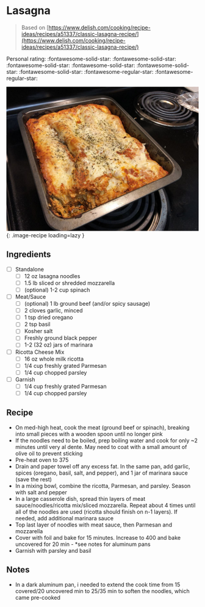# Lasagna

> Based on [https://www.delish.com/cooking/recipe-ideas/recipes/a51337/classic-lasagna-recipe/](https://www.delish.com/cooking/recipe-ideas/recipes/a51337/classic-lasagna-recipe/)

<!-- {cts} rating=3; (User can specify rating on scale of 1-5) -->

Personal rating: :fontawesome-solid-star: :fontawesome-solid-star: :fontawesome-solid-star: :fontawesome-solid-star: :fontawesome-solid-star: :fontawesome-solid-star: :fontawesome-regular-star: :fontawesome-regular-star:

<!-- {cte} -->

<!-- {cts} name_image=lasagna.jpeg; (User can specify image name) -->

![lasagna.jpeg](./lasagna.jpeg){: .image-recipe loading=lazy }

<!-- {cte} -->

## Ingredients

- [ ] Standalone
    - [ ] 12 oz lasagna noodles
    - [ ] 1.5 lb sliced or shredded mozzarella
    - [ ] (optional) 1-2 cup spinach
- [ ] Meat/Sauce
    - [ ] (optional) 1 lb ground beef (and/or spicy sausage)
    - [ ] 2 cloves garlic, minced
    - [ ] 1 tsp dried oregano
    - [ ] 2 tsp basil
    - [ ] Kosher salt
    - [ ] Freshly ground black pepper
    - [ ] 1-2 (32 oz) jars of marinara
- [ ] Ricotta Cheese Mix
    - [ ] 16 oz whole milk ricotta
    - [ ] 1/4 cup freshly grated Parmesan
    - [ ] 1/4 cup chopped parsley
- [ ] Garnish
    - [ ] 1/4 cup freshly grated Parmesan
    - [ ] 1/4 cup chopped parsley

## Recipe

- On med-high heat, cook the meat (ground beef or spinach), breaking into small pieces with a wooden spoon until no longer pink
- If the noodles need to be boiled, prep boiling water and cook for only ~2 minutes until very al dente. May need to coat with a small amount of olive oil to prevent sticking
- Pre-heat oven to 375
- Drain and paper towel off any excess fat. In the same pan, add garlic, spices (oregano, basil, salt, and pepper), and 1 jar of marinara sauce (save the rest)
- In a mixing bowl, combine the ricotta, Parmesan, and parsley. Season with salt and pepper
- In a large casserole dish, spread thin layers of meat sauce/noodles/ricotta mix/sliced mozzarella. Repeat about 4 times until all of the noodles are used (ricotta should finish on n-1 layers). If needed, add additional marinara sauce
- Top last layer of noodles with meat sauce, then Parmesan and mozzarella
- Cover with foil and bake for 15 minutes. Increase to 400 and bake uncovered for 20 min - \*see notes for aluminum pans
- Garnish with parsley and basil

## Notes

- In a dark aluminum pan, i needed to extend the cook time from 15 covered/20 uncovered min to 25/35 min to soften the noodles, which came pre-cooked
